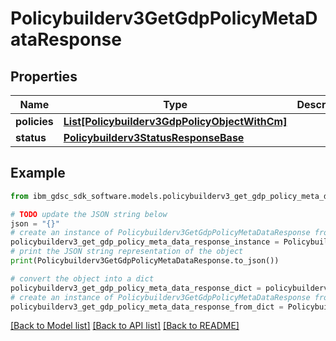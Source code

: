 # Policybuilderv3GetGdpPolicyMetaDataResponse


## Properties

Name | Type | Description | Notes
------------ | ------------- | ------------- | -------------
**policies** | [**List[Policybuilderv3GdpPolicyObjectWithCm]**](Policybuilderv3GdpPolicyObjectWithCm.md) |  | [optional] 
**status** | [**Policybuilderv3StatusResponseBase**](Policybuilderv3StatusResponseBase.md) |  | [optional] 

## Example

```python
from ibm_gdsc_sdk_software.models.policybuilderv3_get_gdp_policy_meta_data_response import Policybuilderv3GetGdpPolicyMetaDataResponse

# TODO update the JSON string below
json = "{}"
# create an instance of Policybuilderv3GetGdpPolicyMetaDataResponse from a JSON string
policybuilderv3_get_gdp_policy_meta_data_response_instance = Policybuilderv3GetGdpPolicyMetaDataResponse.from_json(json)
# print the JSON string representation of the object
print(Policybuilderv3GetGdpPolicyMetaDataResponse.to_json())

# convert the object into a dict
policybuilderv3_get_gdp_policy_meta_data_response_dict = policybuilderv3_get_gdp_policy_meta_data_response_instance.to_dict()
# create an instance of Policybuilderv3GetGdpPolicyMetaDataResponse from a dict
policybuilderv3_get_gdp_policy_meta_data_response_from_dict = Policybuilderv3GetGdpPolicyMetaDataResponse.from_dict(policybuilderv3_get_gdp_policy_meta_data_response_dict)
```
[[Back to Model list]](../README.md#documentation-for-models) [[Back to API list]](../README.md#documentation-for-api-endpoints) [[Back to README]](../README.md)


